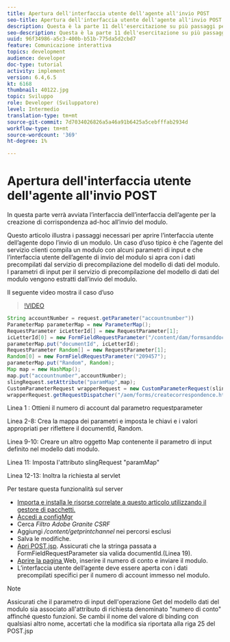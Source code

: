 ```yaml
---
title: Apertura dell'interfaccia utente dell'agente all'invio POST
seo-title: Apertura dell'interfaccia utente dell'agente all'invio POST
description: Questa è la parte 11 dell'esercitazione su più passaggi per creare il primo documento di comunicazione interattivo per il canale di stampa. In questa parte verrà avviata l’interfaccia dell’interfaccia dell’agente per la creazione di corrispondenza ad-hoc all’invio del modulo.
seo-description: Questa è la parte 11 dell'esercitazione su più passaggi per creare il primo documento di comunicazione interattivo per il canale di stampa. In questa parte verrà avviata l’interfaccia dell’interfaccia dell’agente per la creazione di corrispondenza ad-hoc all’invio del modulo.
uuid: 96f34986-a5c3-400b-b51b-775da5d2cbd7
feature: Comunicazione interattiva
topics: development
audience: developer
doc-type: tutorial
activity: implement
version: 6.4,6.5
kt: 6168
thumbnail: 40122.jpg
topic: Sviluppo
role: Developer (Sviluppatore)
level: Intermedio
translation-type: tm+mt
source-git-commit: 7d7034026826a5a46a91b6425a5cebfffab2934d
workflow-type: tm+mt
source-wordcount: '369'
ht-degree: 1%

---
```



# Apertura dell&#39;interfaccia utente dell&#39;agente all&#39;invio POST

In questa parte verrà avviata l’interfaccia dell’interfaccia dell’agente per la creazione di corrispondenza ad-hoc all’invio del modulo.

Questo articolo illustra i passaggi necessari per aprire l’interfaccia utente dell’agente dopo l’invio di un modulo. Un caso d’uso tipico è che l’agente del servizio clienti compila un modulo con alcuni parametri di input e che l’interfaccia utente dell’agente di invio del modulo si apra con i dati precompilati dal servizio di precompilazione del modello di dati del modulo. I parametri di input per il servizio di precompilazione del modello di dati del modulo vengono estratti dall’invio del modulo.

Il seguente video mostra il caso d’uso

>[!VIDEO](https://video.tv.adobe.com/v/40122/?quality=9&learn=on)

```java
String accountNumber = request.getParameter("accountnumber"))
ParameterMap parameterMap = new ParameterMap();
RequestParameter icLetterId[] = new RequestParameter[1];
icLetterId[0] = new FormFieldRequestParameter("/content/dam/formsanddocuments/retirementstatementprint");
parameterMap.put("documentId", icLetterId);
RequestParameter Random[] = new RequestParameter[1];
Random[0] = new FormFieldRequestParameter("209457");
parameterMap.put("Random", Random);
Map map = new HashMap();
map.put("accountnumber",accountNumber);
slingRequest.setAttribute("paramMap",map);
CustomParameterRequest wrapperRequest = new CustomParameterRequest(slingRequest,parameterMap,"GET");
wrapperRequest.getRequestDispatcher("/aem/forms/createcorrespondence.html").include(wrapperRequest, response);
```

Linea 1 : Ottieni il numero di account dal parametro requestparameter

Linea 2-8: Crea la mappa dei parametri e imposta le chiavi e i valori appropriati per riflettere il documentId, Random.

Linea 9-10: Creare un altro oggetto Map contenente il parametro di input definito nel modello dati modulo.

Linea 11: Imposta l&#39;attributo slingRequest &quot;paramMap&quot;

Linea 12-13: Inoltra la richiesta al servlet

Per testare questa funzionalità sul server

* [Importa e installa le risorse correlate a questo articolo utilizzando il gestore di pacchetti.](assets/launch-agent-ui.zip)
* [Accedi a configMgr](http://localhost:4502/system/console/configMgr)
* Cerca _Filtro Adobe Granite CSRF_
* Aggiungi _/content/getprintchannel_ nei percorsi esclusi
* Salva le modifiche.
* [Apri POST.jsp](http://localhost:4502/apps/AEMForms/openprintchannel/POST.jsp). Assicurati che la stringa passata a FormFieldRequestParameter sia valida documentId.(Linea 19).
* [Aprire la pagina ](http://localhost:4502/content/OpenPrintChannel.html) Web, inserire il numero di conto e inviare il modulo.
* L’interfaccia utente dell’agente deve essere aperta con i dati precompilati specifici per il numero di account immesso nel modulo.

>[!NOTE]
>
>Assicurati che il parametro di input dell&#39;operazione Get del modello dati del modulo sia associato all&#39;attributo di richiesta denominato &quot;numero di conto&quot; affinché questo funzioni. Se cambi il nome del valore di binding con qualsiasi altro nome, accertati che la modifica sia riportata alla riga 25 del POST.jsp

